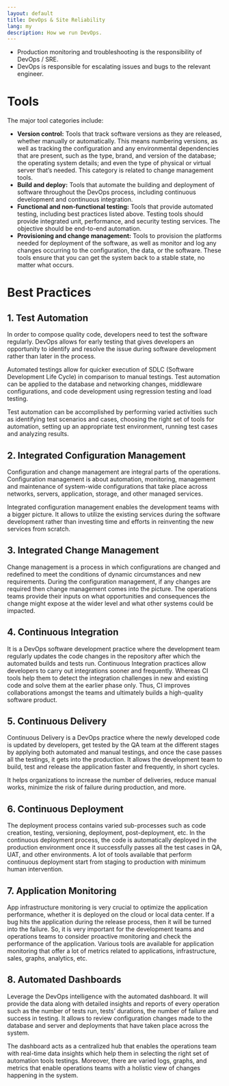 ```yaml
---
layout: default
title: DevOps & Site Reliability
lang: my
description: How we run DevOps.
---
```




* Production monitoring and troubleshooting is the responsibility of DevOps / SRE.
* DevOps is responsible for escalating issues and bugs to the relevant engineer.

# Tools

The major tool categories include: 

* **Version control:** Tools that track software versions as they are released, whether manually or automatically. This means numbering versions, as well as tracking the configuration and any environmental dependencies that are present, such as the type, brand, and version of the database; the operating system details; and even the type of physical or virtual server that’s needed. This category is related to change management tools.
* **Build and deploy:** Tools that automate the building and deployment of software throughout the DevOps process, including continuous development and continuous integration.
* **Functional and non-functional testing:** Tools that provide automated testing, including best practices listed above. Testing tools should provide integrated unit, performance, and security testing services. The objective should be end-to-end automation.
* **Provisioning and change management:** Tools to provision the platforms needed for deployment of the software, as well as monitor and log any changes occurring to the configuration, the data, or the software. These tools ensure that you can get the system back to a stable state, no matter what occurs. 

# Best Practices

## 1. Test Automation
In order to compose quality code, developers need to test the software regularly. DevOps allows for early testing that gives developers an opportunity to identify and resolve the issue during software development rather than later in the process.

Automated testings allow for quicker execution of SDLC (Software Development Life Cycle) in comparison to manual testings. Test automation can be applied to the database and networking changes, middleware configurations, and code development using regression testing and load testing.

Test automation can be accomplished by performing varied activities such as identifying test scenarios and cases, choosing the right set of tools for automation, setting up an appropriate test environment, running test cases and analyzing results.  

## 2. Integrated Configuration Management
Configuration and change management are integral parts of the operations. Configuration management is about automation, monitoring, management and maintenance of system-wide configurations that take place across networks, servers, application, storage, and other managed services.

Integrated configuration management enables the development teams with a bigger picture. It allows to utilize the existing services during the software development rather than investing time and efforts in reinventing the new services from scratch.

## 3. Integrated Change Management
Change management is a process in which configurations are changed and redefined to meet the conditions of dynamic circumstances and new requirements. During the configuration management, if any changes are required then change management comes into the picture. The operations teams provide their inputs on what opportunities and consequences the change might expose at the wider level and what other systems could be impacted.  

## 4. Continuous Integration
It is a DevOps software development practice where the development team regularly updates the code changes in the repository after which the automated builds and tests run. Continuous Integration practices allow developers to carry out integrations sooner and frequently. Whereas CI tools help them to detect the integration challenges in new and existing code and solve them at the earlier phase only. Thus, CI improves collaborations amongst the teams and ultimately builds a high-quality software product.

## 5. Continuous Delivery
Continuous Delivery is a DevOps practice where the newly developed code is updated by developers, get tested by the QA team at the different stages by applying both automated and manual testings, and once the case passes all the testings, it gets into the production. It allows the development team to build, test and release the application faster and frequently, in short cycles.

It helps organizations to increase the number of deliveries, reduce manual works, minimize the risk of failure during production, and more.

## 6. Continuous Deployment
The deployment process contains varied sub-processes such as code creation, testing, versioning, deployment, post-deployment, etc. In the continuous deployment process, the code is automatically deployed in the production environment once it successfully passes all the test cases in QA, UAT, and other environments. A lot of tools available that perform continuous deployment start from staging to production with minimum human intervention.  

## 7. Application Monitoring
App infrastructure monitoring is very crucial to optimize the application performance, whether it is deployed on the cloud or local data center. If a bug hits the application during the release process, then it will be turned into the failure. So, it is very important for the development teams and operations teams to consider proactive monitoring and check the performance of the application. Various tools are available for application monitoring that offer a lot of metrics related to applications, infrastructure, sales, graphs, analytics, etc.

## 8. Automated Dashboards
Leverage the DevOps intelligence with the automated dashboard. It will provide the data along with detailed insights and reports of every operation such as the number of tests run, tests’ durations, the number of failure and success in testing. It allows to review configuration changes made to the database and server and deployments that have taken place across the system.  

The dashboard acts as a centralized hub that enables the operations team with real-time data insights which help them in selecting the right set of automation tools testings. Moreover, there are varied logs, graphs, and metrics that enable operations teams with a holistic view of changes happening in the system.